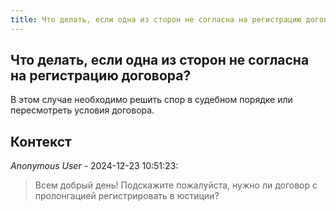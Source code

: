 ```yaml
---
title: Что делать, если одна из сторон не согласна на регистрацию договора?
---
```


## Что делать, если одна из сторон не согласна на регистрацию договора?

В этом случае необходимо решить спор в судебном порядке или пересмотреть условия договора.

## Контекст

_Anonymous User_ - 2024-12-23 10:51:23:

> Всем добрый день! Подскажите пожалуйста, нужно ли договор с пролонгацией регистрировать в юстиции?
